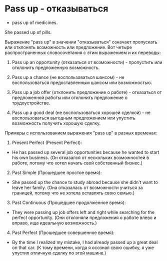 # Pass up - отказываться

- pass up of medicines.

She passed up of pills.

Выражение "pass up" в значении "отказываться" означает пропускать или отклонять возможность или предложение. Вот четыре распространенных словосочетания с этим выражением и их переводы:

1. Pass up an opportunity (отказаться от возможности) - пропустить или отклонить предложенную возможность.

2. Pass up a chance (не воспользоваться шансом) - не воспользоваться предоставленным шансом или возможностью.

3. Pass up a job offer (отклонить предложение о работе) - отказаться от предложенной работы или отклонить предложение о трудоустройстве.

4. Pass up a good deal (не воспользоваться хорошей сделкой) - не воспользоваться выгодным предложением или упустить возможность получить хорошую сделку.

Примеры с использованием выражения "pass up" в разных временах:

1. Present Perfect (Present Perfect):

- He has passed up several job opportunities because he wanted to start his own business. (Он отказался от нескольких возможностей в работе, потому что хотел начать свой собственный бизнес.)

2. Past Simple (Прошедшее простое время):

- She passed up the chance to study abroad because she didn't want to leave her family. (Она отказалась от возможности учиться за границей, потому что не хотела оставлять свою семью.)

3. Past Continuous (Прошедшее продолженное время):

- They were passing up job offers left and right while searching for the perfect opportunity. (Они отклоняли предложения о работе влево и вправо, ища идеальную возможность.)

4. Past Perfect (Прошедшее совершенное время):

- By the time I realized my mistake, I had already passed up a great deal on that car. (К тому времени, когда я осознал свою ошибку, я уже упустил отличную сделку по этой машине.)
